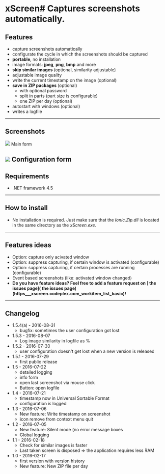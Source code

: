 # xScreen# Captures screenshots automatically.


## Features
* capture screenshots automatically
* configurate the cycle in which the screenshots should be captured
* **portable**, no installation
* image formats: **jpeg**, **png**, **bmp** and more
* **skip similar images** (optional, similarity adjustable)
* adjustable image quality
* write the current timestamp on the image (optional)
* **save in ZIP packages** (optional)
	* with optional password
	* split in parts (part size is configurable)
	* one ZIP per day (optional)
* autostart with windows (optional)
* writes a logfile
----
## Screenshots
![](Home_mainform.png)
Main form

![](Home_configform.png)
Configuration form
---
## Requirements
* .NET framework 4.5
----
## How to install
* No installation is required. Just make sure that the _Ionic.Zip.dll_ is located in the same directory as the _xScreen.exe_.
----

## Features ideas
* Option: capture only acivated window
* Option: suppress capturing, if certain window is activated (configurable)
* Option: suppress capturing, if certain processes are running (configurable)
* Event based screenshots (like: activated window changed)
* **Do you have feature ideas? Feel free to add a feature request on [ the issues page]( the issues page)(https___xscreen.codeplex.com_workitem_list_basic)!**
----
## Changelog
* 1.5.4(a) - 2016-08-31
	* bugfix: sometimes the user configuration got lost
* 1.5.3 - 2016-08-07
	* Log image similarity in logfile as %
* 1.5.2 - 2016-07-30
	* user configuration doesn't get lost when a new version is released
* 1.5.1 - 2016-07-29
	* first public release
* 1.5 - 2016-07-22
	* detailed logging
	* info form
	* open last screenshot via mouse click
	* Button: open logfile
* 1.4 - 2016-07-21
	* timestamp now in Universal Sortable Format
	* configuration is logged
* 1.3 - 2016-07-06
	* New feature: Write timestamp on screenshot
	* icon remove from context menu quit
* 1.2 - 2016-07-05
	* New feature: Silent mode (no error message boxes
	* Global logging
* 1.1 - 2016-02-18
	* Check for similar images is faster
	* Last taken screen is disposed => the application requires less RAM
* 1.0 - 2016-02-17
	* first version with version history
	* New feature: New ZIP file per day
